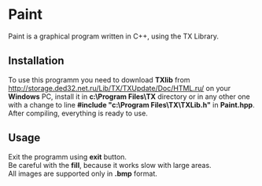 # Paint
Paint is a graphical program written in C++, using the TX Library.

## Installation
To use this programm you need to download **TXlib** from http://storage.ded32.net.ru/Lib/TX/TXUpdate/Doc/HTML.ru/ 
on your **Windows** PC, install it in **c:\Program Files\TX** directory
or in any other one with a change to line **#include "c:\Program Files\TX\TXLib.h"** in **Paint.hpp**.
After compiling, everything is ready to use.

## Usage
Exit the programm using **exit** button.
<br>Be careful with the **fill**, because it works slow with large areas.
<br> All images are supported only in **.bmp** format.
